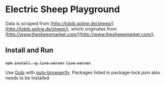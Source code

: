 # Electric Sheep Playground

Data is scraped from [http://tobib.spline.de/sheep/](http://tobib.spline.de/sheep/), which originates from [http://www.thesheepmarket.com/](http://www.thesheepmarket.com/).

## Install and Run

<del>`npm install -g live-server`</del>
<del>`live-server`</del>

Use [Gulp](https://gulpjs.com/) with [gulp-browserify](https://www.npmjs.com/package/gulp-browserify). Packages listed in package-lock.json also needs to be installed.
